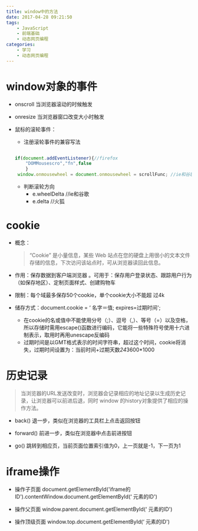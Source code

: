 ```yaml
---
title: window中的方法
date: 2017-04-28 09:21:50
tags: 
    - JavaScript
    - 前端基础
    - 动态网页编程
categories: 
    - 学习
    - 动态网页编程
---
```

# window对象的事件
* onscroll 当浏览器滚动的时候触发
* onresize  当浏览器窗口改变大小时触发
* 鼠标的滚轮事件：
	* 注册滚轮事件的兼容写法
	```javascript

	if(document.addEventListener){//firefox
		"DOMMousescro","fn",false
		}
	 window.onmousewheel = document.onmousewheel = scrollFunc; //ie和谷歌
    ```

	* 判断滚轮方向
		* e.wheelDelta    //ie和谷歌
		* e.delta    //火狐


# cookie
* 概念：
		
	> “Cookie” 是小量信息，某些 Web 站点在您的硬盘上用很小的文本文件存储的信息，下次访问该站点时，可从浏览器读回此信息。

* 作用：保存数据到客户端浏览器 。可用于：保存用户登录状态、跟踪用户行为（如保存地区）、定制页面样式、创建购物车 
* 限制：每个域最多保存50个cookie，单个cookie大小不能超
过4k 

* 储存方式：document.cookie = ‘ 名字＝值; expires=过期时间';
	* 在cookie的名或值中不能使用分号（;）、逗号（,）、等号（=）以及空格，所以存储时需用escape()函数进行编码，它能将一些特殊符号使用十六进制表示，取用时再用unescape反编码 
	* 过期时间是以GMT格式表示的时间字符串，超过这个时间，cookie将消失，过期时间设置为：当前时间+过期天数*24*3600*1000


# 历史记录
> 当浏览器的URL发送改变时，浏览器会记录相应的地址记录以生成历史记录，让浏览器可以前进后退，同时 window 的history对象提供了相应的操作方法。

* back() 退一步，类似在浏览器的工具栏上点击返回按钮
* forward() 前进一步，类似在浏览器中点击前进按钮

* go() 跳转到相应页，当前页面位置索引值为0，上一页就是-1，下一页为1

# iframe操作
 * 操作子页面
	document.getElementById('iframe的ID').contentWindow.document.getElementById(‘ 元素的ID')

* 操作父页面
	window.parent.document.getElementById(‘ 元素的ID')
* 操作顶级页面
	window.top.document.getElementById(‘ 元素的ID')